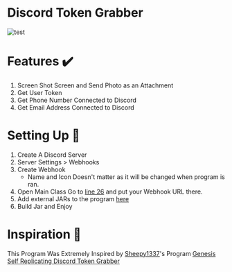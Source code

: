 # Discord Token Grabber
![test](https://raw.githubusercontent.com/RustyBalboadev/Token-Grabber/master/pictures/tokengrab.png)
# Features ✔️
1. Screen Shot Screen and Send Photo as an Attachment
2. Get User Token
3. Get Phone Number Connected to Discord
4. Get Email Address Connected to Discord
# Setting Up 🔧
1. Create A Discord Server
2. Server Settings > Webhooks
3. Create Webhook
    * Name and Icon Doesn't matter as it will be changed when program is ran.
4. Open Main Class Go to [line 26](https://github.com/RustyBalboadev/Token-Grabber/blob/master/TokenGrabber/src/Main.java#L24) and put your Webhook URL there.
5. Add external JARs to the program [here](https://github.com/RustyBalboadev/Token-Grabber/tree/master/TokenGrabber/External%20JARS)
5. Build Jar and Enjoy
# Inspiration 🧠
This Program Was Extremely Inspired by [Sheepy1337](https://github.com/Sheepy1337)'s Program [Genesis Self Replicating Discord Token Grabber](https://github.com/Sheepy1337/-Genesis-Self-Replicating-Discord-Token-Grabber)
